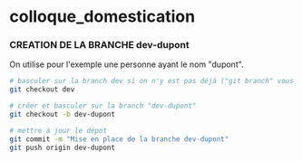 # colloque_domestication


### CREATION DE LA BRANCHE dev-dupont

On utilise pour l'exemple une personne ayant le nom "dupont".


```bash
# basculer sur la branch dev si on n'y est pas déjà ("git branch" vous le dira)
git checkout dev

# créer et basculer sur la branch "dev-dupont"
git checkout -b dev-dupont

# mettre à jour le dépot
git commit -m "Mise en place de la branche dev-dupont"
git push origin dev-dupont

```
